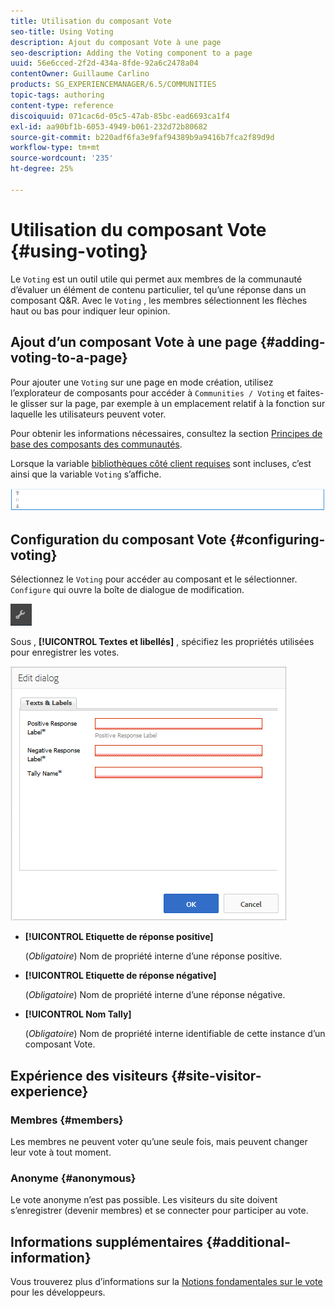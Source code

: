 ```yaml
---
title: Utilisation du composant Vote
seo-title: Using Voting
description: Ajout du composant Vote à une page
seo-description: Adding the Voting component to a page
uuid: 56e6cced-2f2d-434a-8fde-92a6c2478a04
contentOwner: Guillaume Carlino
products: SG_EXPERIENCEMANAGER/6.5/COMMUNITIES
topic-tags: authoring
content-type: reference
discoiquuid: 071cac6d-05c5-47ab-85bc-ead6693ca1f4
exl-id: aa90bf1b-6053-4949-b061-232d72b80682
source-git-commit: b220adf6fa3e9faf94389b9a9416b7fca2f89d9d
workflow-type: tm+mt
source-wordcount: '235'
ht-degree: 25%

---
```


# Utilisation du composant Vote {#using-voting}

Le `Voting` est un outil utile qui permet aux membres de la communauté d’évaluer un élément de contenu particulier, tel qu’une réponse dans un composant Q&amp;R. Avec le `Voting` , les membres sélectionnent les flèches haut ou bas pour indiquer leur opinion.

## Ajout d’un composant Vote à une page {#adding-voting-to-a-page}

Pour ajouter une `Voting` sur une page en mode création, utilisez l’explorateur de composants pour accéder à `Communities / Voting` et faites-le glisser sur la page, par exemple à un emplacement relatif à la fonction sur laquelle les utilisateurs peuvent voter.

Pour obtenir les informations nécessaires, consultez la section [Principes de base des composants des communautés](basics.md).

Lorsque la variable [bibliothèques côté client requises](essentials-voting.md#essentials-for-client-side) sont incluses, c’est ainsi que la variable `Voting` s’affiche.

![composant de vote](assets/voting-component.png)

## Configuration du composant Vote {#configuring-voting}

Sélectionnez le `Voting` pour accéder au composant et le sélectionner. `Configure` qui ouvre la boîte de dialogue de modification.

![configure](assets/configure-new.png)

Sous , **[!UICONTROL Textes et libellés]** , spécifiez les propriétés utilisées pour enregistrer les votes.

![libellé de vote](assets/voting-label.png)

* **[!UICONTROL Etiquette de réponse positive]**

   (*Obligatoire*) Nom de propriété interne d’une réponse positive.

* **[!UICONTROL Etiquette de réponse négative]**

   (*Obligatoire*) Nom de propriété interne d’une réponse négative.

* **[!UICONTROL Nom Tally]**

   (*Obligatoire*) Nom de propriété interne identifiable de cette instance d’un composant Vote.

## Expérience des visiteurs {#site-visitor-experience}

### Membres {#members}

Les membres ne peuvent voter qu’une seule fois, mais peuvent changer leur vote à tout moment.

### Anonyme {#anonymous}

Le vote anonyme n’est pas possible. Les visiteurs du site doivent s’enregistrer (devenir membres) et se connecter pour participer au vote.

## Informations supplémentaires {#additional-information}

Vous trouverez plus d’informations sur la [Notions fondamentales sur le vote](essentials-voting.md) pour les développeurs.
